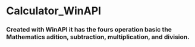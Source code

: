 # Calculator_WinAPI

### Created with WinAPI  it has the fours operation basic the Mathematics adition, subtraction, multiplication, and division.
